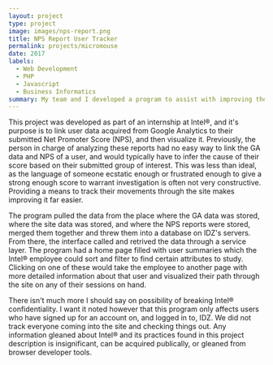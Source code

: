 ```yaml
---
layout: project
type: project
image: images/nps-report.png
title: NPS Report User Tracker
permalink: projects/micromouse
date: 2017
labels:
  - Web Development
  - PHP
  - Javascript
  - Business Informatics
summary: My team and I developed a program to assist with improving the website based on user browsing habits and their submitted NPS scores.
---
```


<!--<div class="ui small rounded images">
  <img class="ui image" src="../images/micromouse-robot.png">
  <img class="ui image" src="../images/micromouse-robot-2.jpg">
  <img class="ui image" src="../images/micromouse.jpg">
  <img class="ui image" src="../images/micromouse-circuit.png">
</div>-->

This project was developed as part of an internship at Intel®, and it's purpose is to link user data acquired from Google Analytics to their submitted Net Promoter Score (NPS), and then visualize it. Previously, the person in charge of analyzing these reports had no easy way to link the GA data and NPS of a user, and would typically have to infer the cause of their score based on their submitted group of interest. This was less than ideal, as the language of someone ecstatic enough or frustrated enough to give a strong enough score to warrant investigation is often not very constructive. Providing a means to track their movements through the site makes improving it far easier. 

The program pulled the data from the place where the GA data was stored, where the site data was stored, and where the NPS reports were stored, merged them together and threw them into a database on IDZ's servers. From there, the interface called and retrived the data through a service layer. The program had a home page filled with user summaries which the Intel® employee could sort and filter to find certain attributes to study. Clicking on one of these would take the employee to another page with more detailed information about that user and visualized their path through the site on any of their sessions on hand. 

There isn't much more I should say on possibility of breaking Intel® confidentiality. I want it noted however that this program only affects users who have signed up for an account on, and logged in to, IDZ. We did not track everyone coming into the site and checking things out. Any information gleaned about Intel® and its practices found in this project description is insignificant, can be acquired publically, or gleaned from browser developer tools.



